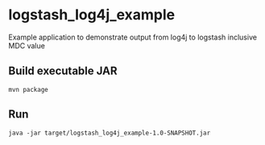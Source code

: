 # logstash_log4j_example
Example application to demonstrate output from log4j to logstash inclusive MDC value

## Build executable JAR
```
mvn package
```

## Run
```
java -jar target/logstash_log4j_example-1.0-SNAPSHOT.jar
```


